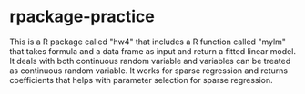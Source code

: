 # rpackage-practice

This is a R package called "hw4" that includes a R function called "mylm" that takes formula and a data frame as input and return a fitted linear model. 
  It deals with both continuous random variable and variables can be treated as continuous random variable.
  It works for sparse regression and returns coefficients that helps with parameter selection for sparse regression.
